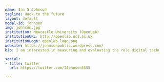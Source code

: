 ```yaml
---
name: Ian G Johnson
tagline: Hack to the future
layout: default
modal-id: johnson
img: johnson.jpg
institution: Newcastle University (OpenLab)
institutionURL: http://openlab.ncl.ac.uk
institutionLogo: openlab_logo.png
website: https://johnsonpublic.wordpress.com/
bio: I am interested in measuring and evaluating the role digital technologies have on the relationship between government, civil society and residents, and how technology can give communities a voice. My research focuses on socio-technical devices enabling bottom-up approaches to civic engagement and grassroots movements. I am passionate about genuine democracy and the ways in which digital technologies encourage open and transparent governance, in the context of a crisis of trust towards large organisations and government. My current research project is focused on a lack of accountability and feedback between governance and people, and the role situated data can play in giving community groups a role in setting the political agenda.

social:
- title: twitter
  url: https://twitter.com/IJohnson5555

---
```

